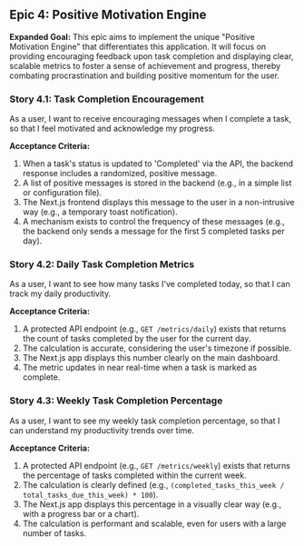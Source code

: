 ## Epic 4: Positive Motivation Engine

**Expanded Goal:** This epic aims to implement the unique "Positive Motivation Engine" that differentiates this application. It will focus on providing encouraging feedback upon task completion and displaying clear, scalable metrics to foster a sense of achievement and progress, thereby combating procrastination and building positive momentum for the user.

### Story 4.1: Task Completion Encouragement

As a user,
I want to receive encouraging messages when I complete a task,
so that I feel motivated and acknowledge my progress.

**Acceptance Criteria:**
1.  When a task's status is updated to 'Completed' via the API, the backend response includes a randomized, positive message.
2.  A list of positive messages is stored in the backend (e.g., in a simple list or configuration file).
3.  The Next.js frontend displays this message to the user in a non-intrusive way (e.g., a temporary toast notification).
4.  A mechanism exists to control the frequency of these messages (e.g., the backend only sends a message for the first 5 completed tasks per day).

### Story 4.2: Daily Task Completion Metrics

As a user,
I want to see how many tasks I've completed today,
so that I can track my daily productivity.

**Acceptance Criteria:**
1.  A protected API endpoint (e.g., `GET /metrics/daily`) exists that returns the count of tasks completed by the user for the current day.
2.  The calculation is accurate, considering the user's timezone if possible.
3.  The Next.js app displays this number clearly on the main dashboard.
4.  The metric updates in near real-time when a task is marked as complete.

### Story 4.3: Weekly Task Completion Percentage

As a user,
I want to see my weekly task completion percentage,
so that I can understand my productivity trends over time.

**Acceptance Criteria:**
1.  A protected API endpoint (e.g., `GET /metrics/weekly`) exists that returns the percentage of tasks completed within the current week.
2.  The calculation is clearly defined (e.g., `(completed_tasks_this_week / total_tasks_due_this_week) * 100`).
3.  The Next.js app displays this percentage in a visually clear way (e.g., with a progress bar or a chart).
4.  The calculation is performant and scalable, even for users with a large number of tasks.
